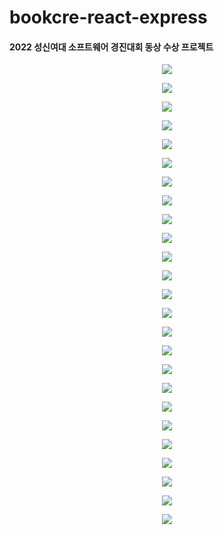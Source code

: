 # bookcre-react-express

<h4>2022 성신여대 소프트웨어 경진대회 동상 수상 프로젝트</h4>

<p align="center">
  <img src="https://github.com/s-h-im/golang-practice/assets/100345983/d4dabdce-1384-47cf-9c8e-a163035d475c">
</p>

<p align="center">
  <img src="https://github.com/s-h-im/golang-practice/assets/100345983/af759467-1043-4346-8bfa-c5d88fc47185">
</p>

<p align="center">
  <img src="https://github.com/s-h-im/golang-practice/assets/100345983/998c285e-3c7c-4a69-8b46-f75ec81bc019">
</p>

<p align="center">
  <img src="https://github.com/s-h-im/golang-practice/assets/100345983/608e04e9-9a33-414a-91cb-9d0a366db39a">
</p>

<p align="center">
  <img src="https://github.com/s-h-im/golang-practice/assets/100345983/01d87593-881d-4f11-aae6-43a8b1c3d5d6">
</p>

<p align="center">
  <img src="https://github.com/s-h-im/golang-practice/assets/100345983/d1709a4d-ab17-46b5-b08e-8008f19d3410">
</p>

<p align="center">
  <img src="https://github.com/s-h-im/golang-practice/assets/100345983/f140682e-513d-496a-a7d1-d6f3994fe392">
</p>

<p align="center">
  <img src="https://github.com/s-h-im/golang-practice/assets/100345983/c17587d9-23ca-49df-b18a-085bed2f9749">
</p>

<p align="center">
  <img src="https://github.com/s-h-im/golang-practice/assets/100345983/ab7f8cd3-84ef-4bc0-b7c5-71594dbf2180">
</p>

<p align="center">
  <img src="https://github.com/s-h-im/golang-practice/assets/100345983/115f85ab-862e-42b3-a3a7-3fcef262b483">
</p>

<p align="center">
  <img src="https://github.com/s-h-im/golang-practice/assets/100345983/cf6c1f69-768f-4848-8f1b-df94ee2bad69">
</p>

<p align="center">
  <img src="https://github.com/s-h-im/golang-practice/assets/100345983/c56e131d-2ea0-46d5-a459-dc06b1eb8aa4">
</p>

<p align="center">
  <img src="https://github.com/s-h-im/golang-practice/assets/100345983/4e30d4b9-fa0a-4d95-a164-19e6bc881907">
</p>

<p align="center">
  <img src="https://github.com/s-h-im/golang-practice/assets/100345983/bba19eef-4c3b-4468-8fb5-3ff5b2c9e80d">
</p>

<p align="center">
  <img src="https://github.com/s-h-im/golang-practice/assets/100345983/e2f5720a-1ee3-43a6-a3d5-51ec8d853a3b">
</p>

<p align="center">
  <img src="https://github.com/s-h-im/golang-practice/assets/100345983/eba04172-7412-4415-84f7-f18fa468cd2f">
</p>

<p align="center">
  <img src="https://github.com/s-h-im/golang-practice/assets/100345983/3758f9ec-9be7-4b75-afd4-b98320b06ab4">
</p>

<p align="center">
  <img src="https://github.com/s-h-im/golang-practice/assets/100345983/2668b7bb-5f42-46dd-934f-36a5eb9c8bb6">
</p>

<p align="center">
  <img src="https://github.com/s-h-im/golang-practice/assets/100345983/e48e26bc-d3c2-4c4c-9956-b7ee07029a10">
</p>

<p align="center">
  <img src="https://github.com/s-h-im/golang-practice/assets/100345983/7232455a-2aa4-45c5-94c6-8b86a541eda6">
</p>

<p align="center">
  <img src="https://github.com/s-h-im/golang-practice/assets/100345983/071037eb-5603-4ec5-aa66-0d5f4ebe87b5">
</p>

<p align="center">
  <img src="https://github.com/s-h-im/golang-practice/assets/100345983/2fd994b1-87c7-4e5c-8744-8dc5cf28a4c7">
</p>

<p align="center">
  <img src="https://github.com/s-h-im/golang-practice/assets/100345983/78cb982a-b7eb-466f-9d37-75ec7312496c">
</p>

<p align="center">
  <img src="https://github.com/s-h-im/golang-practice/assets/100345983/df06c22b-4edb-4f90-962e-5f122b405345">
</p>

<p align="center">
  <img src="https://github.com/s-h-im/golang-practice/assets/100345983/777b76d0-6dd7-4992-b859-db2ff13ecc2f">
</p>
